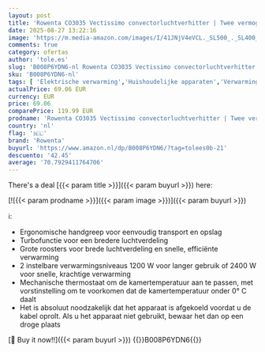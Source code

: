 ```yaml
---
layout: post
title: 'Rowenta CO3035 Vectissimo convectorluchtverhitter | Twee vermogensniveaus | Elektrische verwarming | Interieur | Voor kamers van 25 m²  zwart'
date: 2025-08-27 13:22:16
image: 'https://m.media-amazon.com/images/I/41JNjV4eVCL._SL500_._SL400_.jpg'
comments: true
category: ofertas
author: 'tole.es'
slug: 'B008P6YDN6-nl Rowenta CO3035 Vectissimo convectorluchtverhitter | Twee...'
sku: 'B008P6YDN6-nl'
tags: [ 'Elektrische verwarming','Huishoudelijke apparaten','Verwarming','Verwarming & verkoeling','Wonen & keuken','rowenta','🇳🇱', ]
actualPrice: 69.06 EUR
currency: EUR
price: 69.06
comparePrice: 119.99 EUR
prodname: 'Rowenta CO3035 Vectissimo convectorluchtverhitter | Twee vermogensniveaus | Elektrische verwarming | Interieur | Voor kamers van 25 m²  zwart'
country: 'nl'
flag: '🇳🇱'
brand: 'Rowenta'
buyurl: 'https://www.amazon.nl/dp/B008P6YDN6/?tag=tolees0b-21'
descuento: '42.45'
average: '70.7929411764706'
---
```


There's a deal [{{< param title >}}]({{< param buyurl >}})  here:

[![{{< param prodname >}}]({{< param image >}})]({{< param buyurl >}})

ℹ️:

- Ergonomische handgreep voor eenvoudig transport en opslag
- Turbofunctie voor een bredere luchtverdeling
- Grote roosters voor brede luchtverdeling en snelle, efficiënte verwarming
- 2 instelbare verwarmingsniveaus 1200 W voor langer gebruik of 2400 W voor snelle, krachtige verwarming
- Mechanische thermostaat om de kamertemperatuur aan te passen, met vorstinstelling om te voorkomen dat de kamertemperatuur onder 0° C daalt
- Het is absoluut noodzakelijk dat het apparaat is afgekoeld voordat u de kabel oprolt. Als u het apparaat niet gebruikt, bewaar het dan op een droge plaats

[🛒 Buy it now!!]({{< param buyurl >}})
{{<world>}}B008P6YDN6{{</world>}}
